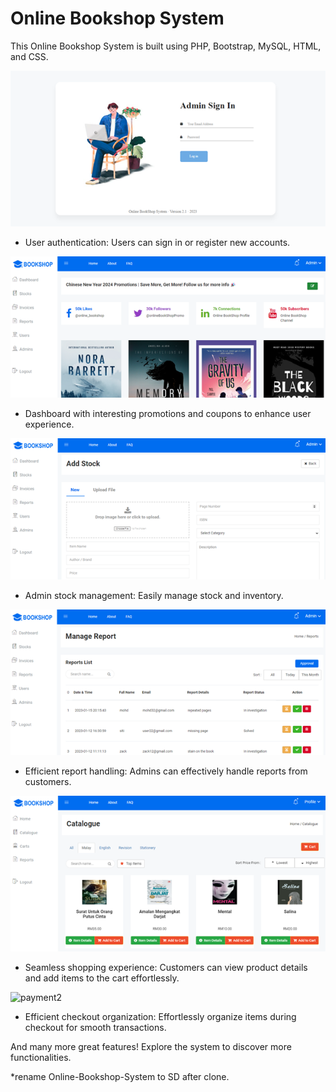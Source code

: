 # Online Bookshop System

This Online Bookshop System is built using PHP, Bootstrap, MySQL, HTML, and CSS.

![User sign in or register](images/readMe/signInAdmin.png)

- User authentication: Users can sign in or register new accounts.

![Dashboard with promotions](images/readMe/dashboard.png)

- Dashboard with interesting promotions and coupons to enhance user experience.

![Admin stock management](images/readMe/addStockAdmin.png)

- Admin stock management: Easily manage stock and inventory.

![Effective customer report handling](images/readMe/reportAdmin.png)

- Efficient report handling: Admins can effectively handle reports from customers.

![Customer shopping experience](images/readMe/catalogueCust.png)

- Seamless shopping experience: Customers can view product details and add items to the cart effortlessly.

![payment2](https://github.com/user-attachments/assets/04199cfa-bceb-45ba-9627-2018391b50a7)

- Efficient checkout organization: Effortlessly organize items during checkout for smooth transactions.

And many more great features! Explore the system to discover more functionalities.

*rename Online-Bookshop-System to SD after clone.
